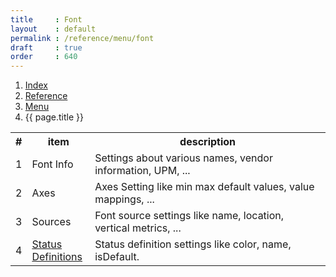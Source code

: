```yaml
---
title     : Font
layout    : default
permalink : /reference/menu/font
draft     : true
order     : 640
---
```


<nav aria-label="breadcrumb">
  <ol class="breadcrumb small">
    <li class="breadcrumb-item"><a href="{{ site.url }}">Index</a></li>
    <li class="breadcrumb-item"><a href="{{ site.url }}/reference">Reference</a></li>
    <li class="breadcrumb-item"><a href="{{ site.url }}/reference/menu">Menu</a></li>
    <li class="breadcrumb-item active" aria-current="page">{{ page.title }}</li>
  </ol>
</nav>

<table class='table table-hover'>
<tr>
<th width='5%'>#</th>
<th width='20%'>item</th>
<th width='75%'>description</th>
</tr>
<tr>
<td>1</td>
<td>Font Info</td>
<td>Settings about various names, vendor information, UPM, ...</td>
</tr>
<tr>
<td>2</td>
<td>Axes</td>
<td>Axes Setting like min max default values, value mappings, ...</td>
</tr>
<tr>
<td>3</td>
<td>Sources</td>
<td>Font source settings like name, location, vertical metrics, ...</td>
</tr>
<tr>
<td>4</td>
<td><a href='{{ site.url }}/reference/menu/font/status-colors'>Status Definitions</a></td>
<td>Status definition settings like color, name, isDefault.</td>
</tr>
</table>
